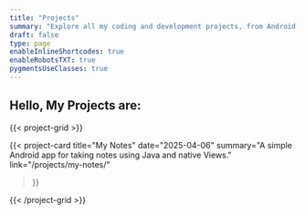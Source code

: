 ```yaml
---
title: "Projects"
summary: "Explore all my coding and development projects, from Android apps to experimental tools."
draft: false
type: page
enableInlineShortcodes: true
enableRobotsTXT: true
pygmentsUseClasses: true
---
```


## Hello, My Projects are:
{{< project-grid >}}

  {{< project-card 
      title="My Notes" 
      date="2025-04-06" 
      summary="A simple Android app for taking notes using Java and native Views."
      link="/projects/my-notes/" 
  >}}

  <!-- Add more project-card entries here -->

{{< /project-grid >}}


